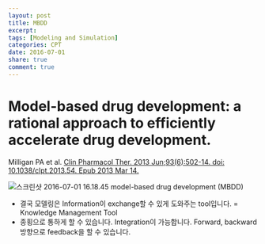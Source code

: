 ```yaml
---
layout: post
title: MBDD
excerpt:
tags: [Modeling and Simulation]
categories: CPT
date: 2016-07-01
share: true
comment: true
---
```


# Model-based drug development: a rational approach to efficiently accelerate drug development.
Milligan PA et al.
[Clin Pharmacol Ther. 2013 Jun;93(6):502-14. doi: 10.1038/clpt.2013.54. Epub 2013 Mar 14.](http://www.ncbi.nlm.nih.gov/pubmed/?term=Model-Based+Drug+Development%3A+A+Rational+Approach+to+Efficiently+Accelerate+Drug+Development)

![스크린샷 2016-07-01 16.18.45](http://i.imgur.com/yhi5UTt.png)
model-based drug development (MBDD)

* 결국 모델링은 Information이 exchange할 수 있게 도와주는 tool입니다. = Knowledge Management Tool
* 종횡으로 통하게 할 수 있습니다. Integration이 가능합니다. Forward, backward 방향으로 feedback을 할 수 있습니다.

